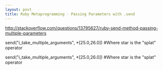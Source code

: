 ```yaml
---
layout: post
title: Ruby Metaprogramming - Passing Parameters with .send
---
```


http://stackoverflow.com/questions/13795627/ruby-send-method-passing-multiple-parameters

send("i_take_multiple_arguments", *[25.0,26.0]) #Where star is the "splat" operator

send("i_take_multiple_arguments", *[25.0,26.0]) #Where star is the "splat" operator